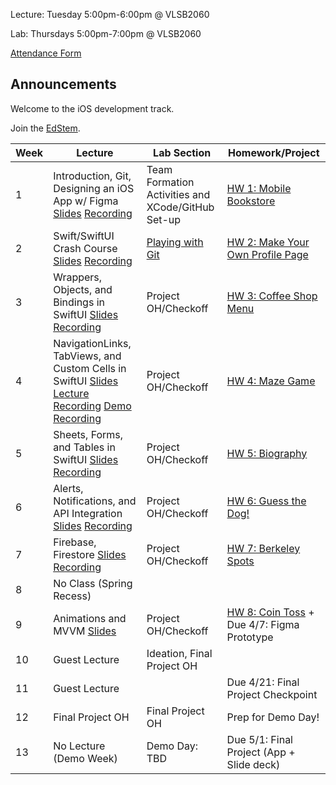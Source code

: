 Lecture: Tuesday 5:00pm-6:00pm @ VLSB2060

Lab: Thursdays 5:00pm-7:00pm @ VLSB2060

[Attendance Form](https://forms.gle/fZcaDStASixSnMiz7)

## Announcements

Welcome to the iOS development track.

Join the [EdStem](https://edstem.org/us/join/cw4Evx).

| Week | Lecture                                                                                                                                                                                                                                                                                                 | Lab Section                                       | Homework/Project                                  |
| ---- | ------------------------------------------------------------------------------------------------------------------------------------------------------------------------------------------------------------------------------------------------------------------------------------------------------- | ------------------------------------------------- | ------------------------------------------------- |
| 1    | Introduction, Git, Designing an iOS App w/ Figma [Slides](https://docs.google.com/presentation/d/1XNysgMNXDp1SQ-brEi6VXpvslDjAaCb-Ff4mEzl97gU/edit?usp=sharing) [Recording](https://youtu.be/EWQUF9ZkVwo)                                                                                               | Team Formation Activities and XCode/GitHub Set-up | [HW 1: Mobile Bookstore](/#/hw/ios/hw1)           |
| 2    | Swift/SwiftUI Crash Course [Slides](https://docs.google.com/presentation/d/195ObUWuP-sX3mCZpxWNBfUz9G0iaAD15yWLk9Zk3zFM/edit?usp=sharing) [Recording](https://youtu.be/e0PlOyde1BM)                                                                                                                     | [Playing with Git](/#/lab/ios/lab1)               | [HW 2: Make Your Own Profile Page](/#/hw/ios/hw2) |
| 3    | Wrappers, Objects, and Bindings in SwiftUI [Slides](https://docs.google.com/presentation/d/17MLVb17e9cwhlZnUGs-vNjXoGlrIfg54Eq_hGKVRO-U/edit?usp=sharing) [Recording](https://youtu.be/hxfpYZUMZnk)                                                                                                     | Project OH/Checkoff                               | [HW 3: Coffee Shop Menu](/#/hw/ios/hw3)           |
| 4    | NavigationLinks, TabViews, and Custom Cells in SwiftUI [Slides](https://docs.google.com/presentation/d/1ySBDc6uDeNfrIbNZDF5xSR4nYzImFHaWZQ5p8fqBKcw/edit?usp=share_link) [Lecture Recording](https://www.youtube.com/watch?v=xegPiD0oaz0) [Demo Recording](https://www.youtube.com/watch?v=MfGAkA8g0Lc) | Project OH/Checkoff                               | [HW 4: Maze Game](/#/hw/ios/hw4)                  |
| 5    | Sheets, Forms, and Tables in SwiftUI [Slides](https://docs.google.com/presentation/d/1zN28rT4tKRx-V4K9JD1kSI_YHk0FDXDYTIzhM1t-_8I/edit?usp=sharing) [Recording](https://youtu.be/xRYu3SiAHFs)                                                                                                           | Project OH/Checkoff                               | [HW 5: Biography](/#/hw/ios/hw5)                  |
| 6    | Alerts, Notifications, and API Integration [Slides](https://docs.google.com/presentation/d/13sQ4lIpJ3fNXQaeC0WOHgqpGyEm8gF10iZLt-p967W8/edit?usp=sharing) [Recording](https://youtu.be/q_ZLHcI6Wow)                                                                                                     | Project OH/Checkoff                               | [HW 6: Guess the Dog!](/#/hw/ios/hw6)             |
| 7    | Firebase, Firestore [Slides](https://docs.google.com/presentation/d/1r-oNpM56royNNyQB8AZX1f3OEuG64L_UD0jq68fmY4E/edit?usp=sharing) [Recording](https://www.youtube.com/watch?v=LjoXQkgP2gs)                                                                                                             | Project OH/Checkoff                               | [HW 7: Berkeley Spots](/#/hw/ios/hw7)             |
| 8    | No Class (Spring Recess)                                                                                                                                                                                                                                                                                |                                                   |                                                   |
| 9    | Animations and MVVM [Slides](https://docs.google.com/presentation/d/1H9chkPDsTZm49SMcVf72fOjhT2JYaHQ7AHNWs7UnrQg/edit?usp=sharing)                                                                                                                                                                                                                                                     | Project OH/Checkoff                               | [HW 8: Coin Toss](/#/hw/ios/hw8) + Due 4/7: Figma Prototype              |
| 10   | Guest Lecture                                                                                                                                                                                                                                                                                           | Ideation, Final Project OH                        |                                                   |
| 11   | Guest Lecture                                                                                                                                                                                                                                                                                           |                                                   | Due 4/21: Final Project Checkpoint                |
| 12   | Final Project OH                                                                                                                                                                                                                                                                                        | Final Project OH                                  | Prep for Demo Day!                                |
| 13   | No Lecture (Demo Week)                                                                                                                                                                                                                                                                                  | Demo Day: TBD                                     | Due 5/1: Final Project (App + Slide deck)         |
